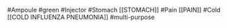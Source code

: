 #Ampoule #green 
#Injector 
#Stomach [[STOMACH]]
#Pain [[PAIN]]
#Cold [[COLD INFLUENZA PNEUMONIA]]
#multi-purpose
